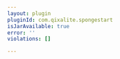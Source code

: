 ```yaml
---
layout: plugin
pluginId: com.qixalite.spongestart
isJarAvailable: true
error: ''
violations: []

---
```

